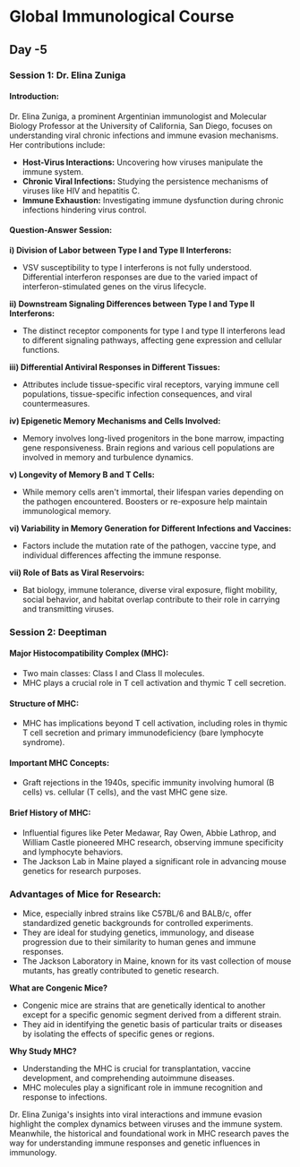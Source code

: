 # Global Immunological Course
## Day -5

### Session 1: Dr. Elina Zuniga
#### Introduction:
Dr. Elina Zuniga, a prominent Argentinian immunologist and Molecular Biology Professor at the University of California, San Diego, focuses on understanding viral chronic infections and immune evasion mechanisms. Her contributions include:

- **Host-Virus Interactions:** Uncovering how viruses manipulate the immune system.
- **Chronic Viral Infections:** Studying the persistence mechanisms of viruses like HIV and hepatitis C.
- **Immune Exhaustion:** Investigating immune dysfunction during chronic infections hindering virus control.

#### Question-Answer Session:

**i) Division of Labor between Type I and Type II Interferons:**
- VSV susceptibility to type I interferons is not fully understood. Differential interferon responses are due to the varied impact of interferon-stimulated genes on the virus lifecycle.
  
**ii) Downstream Signaling Differences between Type I and Type II Interferons:**
- The distinct receptor components for type I and type II interferons lead to different signaling pathways, affecting gene expression and cellular functions.

**iii) Differential Antiviral Responses in Different Tissues:**
- Attributes include tissue-specific viral receptors, varying immune cell populations, tissue-specific infection consequences, and viral countermeasures.

**iv) Epigenetic Memory Mechanisms and Cells Involved:**
- Memory involves long-lived progenitors in the bone marrow, impacting gene responsiveness. Brain regions and various cell populations are involved in memory and turbulence dynamics.

**v) Longevity of Memory B and T Cells:**
- While memory cells aren't immortal, their lifespan varies depending on the pathogen encountered. Boosters or re-exposure help maintain immunological memory.

**vi) Variability in Memory Generation for Different Infections and Vaccines:**
- Factors include the mutation rate of the pathogen, vaccine type, and individual differences affecting the immune response.

**vii) Role of Bats as Viral Reservoirs:**
- Bat biology, immune tolerance, diverse viral exposure, flight mobility, social behavior, and habitat overlap contribute to their role in carrying and transmitting viruses.

### Session 2: Deeptiman
#### Major Histocompatibility Complex (MHC):
- Two main classes: Class I and Class II molecules.
- MHC plays a crucial role in T cell activation and thymic T cell secretion.

#### Structure of MHC:
- MHC has implications beyond T cell activation, including roles in thymic T cell secretion and primary immunodeficiency (bare lymphocyte syndrome).

#### Important MHC Concepts:
- Graft rejections in the 1940s, specific immunity involving humoral (B cells) vs. cellular (T cells), and the vast MHC gene size.

#### Brief History of MHC:
- Influential figures like Peter Medawar, Ray Owen, Abbie Lathrop, and William Castle pioneered MHC research, observing immune specificity and lymphocyte behaviors.
- The Jackson Lab in Maine played a significant role in advancing mouse genetics for research purposes.

### Advantages of Mice for Research:
- Mice, especially inbred strains like C57BL/6 and BALB/c, offer standardized genetic backgrounds for controlled experiments.
- They are ideal for studying genetics, immunology, and disease progression due to their similarity to human genes and immune responses.
- The Jackson Laboratory in Maine, known for its vast collection of mouse mutants, has greatly contributed to genetic research.

**What are Congenic Mice?**
- Congenic mice are strains that are genetically identical to another except for a specific genomic segment derived from a different strain.
- They aid in identifying the genetic basis of particular traits or diseases by isolating the effects of specific genes or regions.

**Why Study MHC?**
- Understanding the MHC is crucial for transplantation, vaccine development, and comprehending autoimmune diseases.
- MHC molecules play a significant role in immune recognition and response to infections.

Dr. Elina Zuniga's insights into viral interactions and immune evasion highlight the complex dynamics between viruses and the immune system. Meanwhile, the historical and foundational work in MHC research paves the way for understanding immune responses and genetic influences in immunology.

